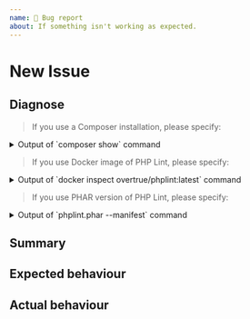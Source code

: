 ```yaml
---
name: 🐛 Bug report
about: If something isn't working as expected.
---
```


<!---
The information we ask for below is IMPORTANT. It will help us help you faster.
Please FOLLOW THE ISSUE TEMPLATE unless you have a good reason not to, and help avoid wasting everyone's time.

1. Verify first that your issue/request is not already reported on GitHub.

2. PLEASE FILL OUT ALL REQUIRED INFORMATION BELOW! Otherwise, it might take more time to properly handle this bug report.
-->

# New Issue

## Diagnose

> If you use a Composer installation, please specify:

<details>
<summary>Output of `composer show` command</summary>

```
...REPLACE ME...
```

</details>

> If you use Docker image of PHP Lint, please specify:

<details>
<summary>Output of `docker inspect overtrue/phplint:latest` command</summary>

```
...REPLACE ME...
```

</details>

> If you use PHAR version of PHP Lint, please specify:

<details>
<summary>Output of `phplint.phar --manifest` command</summary>

```
...REPLACE ME...
```

</details>

## Summary
<!-- Explain the problem briefly -->

## Expected behaviour
<!-- Explain what you expect as results -->

## Actual behaviour
<!-- Give a screenshot if possible, or results you've obtained -->
